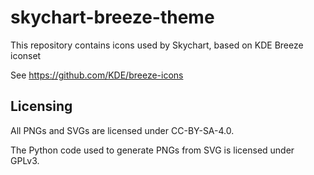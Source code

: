 # skychart-breeze-theme
This repository contains icons used by Skychart, based on KDE Breeze iconset

See https://github.com/KDE/breeze-icons

## Licensing
All PNGs and SVGs are licensed under CC-BY-SA-4.0.

The Python code used to generate PNGs from SVG is licensed under GPLv3.
